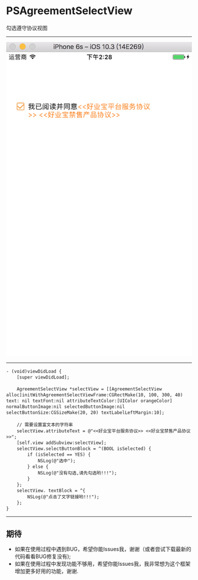 # PSAgreementSelectView
勾选遵守协议视图

---

![image](https://github.com/PengSiSi/PSAgreementSelectView/blob/master/screenShot.png)

---
```objc
- (void)viewDidLoad {
    [super viewDidLoad];
    
    AgreementSelectView *selectView = [[AgreementSelectView alloc]initWithAgreementSelectViewFrame:CGRectMake(10, 100, 300, 40) text: nil textFont:nil attributeTextColor:[UIColor orangeColor] normalButtonImage:nil selectedButtonImage:nil selectButtonSize:CGSizeMake(20, 20) textLabelLeftMargin:10];
    
    // 需要设置富文本的字符串
    selectView.attributeText = @"<<好业宝平台服务协议>> <<好业宝禁售产品协议>>";
    [self.view addSubview:selectView];
    selectView.selectButtonBlock = ^(BOOL isSelected) {
        if (isSelected == YES) {
            NSLog(@"选中");
        } else {
            NSLog(@"没有勾选,请先勾选哟!!!");
        }
    };
    selectView. textBlock = ^{
        NSLog(@"点击了文字链接哟!!!");
    };
}
```

---

## 期待
* 如果在使用过程中遇到BUG，希望你能Issues我，谢谢（或者尝试下载最新的代码看看BUG修复没有);
* 如果在使用过程中发现功能不够用，希望你能Issues我，我非常想为这个框架增加更多好用的功能，谢谢.





